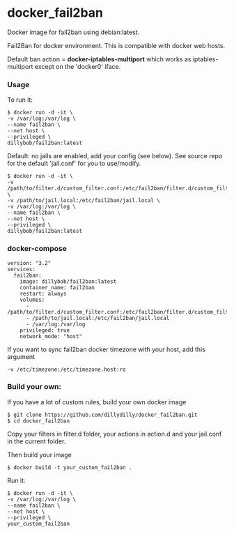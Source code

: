 # docker_fail2ban
Docker image for fail2ban using debian:latest.


Fail2Ban for docker environment. This is compatible with docker web hosts.

Default ban action = **docker-iptables-multiport** which works as iptables-multiport except on the 'docker0' iface.

### Usage
To run it:
```
$ docker run -d -it \
-v /var/log:/var/log \
--name fail2ban \
--net host \
--privileged \
dillybob/fail2ban:latest
```


Default: no jails are enabled, add your config (see below). See source repo for the default 'jail.conf' for you to use/modify.
```
$ docker run -d -it \
-v /path/to/filter.d/custom_filter.conf:/etc/fail2ban/filter.d/custom_filter.conf \
-v /path/to/jail.local:/etc/fail2ban/jail.local \
-v /var/log:/var/log \
--name fail2ban \
--net host \
--privileged \
dillybob/fail2ban:latest
```

### docker-compose
```
version: "3.2"
services:
  fail2ban:
    image: dillybob/fail2ban:latest
    container_name: fail2ban
    restart: always
    volumes:
      - /path/to/filter.d/custom_filter.conf:/etc/fail2ban/filter.d/custom_filter.conf
      - /path/to/jail.local:/etc/fail2ban/jail.local
      - /var/log:/var/log
    privileged: true
    network_mode: "host"
```


If you want to sync fail2ban docker timezone with your host, add this argument
```
-v /etc/timezone:/etc/timezone.host:ro
```


### Build your own:

If you have a lot of custom rules, build your own docker image
```
$ git clone https://github.com/dillydilly/docker_fail2ban.git
$ cd docker_fail2ban
```
Copy your filters in filter.d folder, your actions in action.d and your jail.conf in the current folder.

Then build your image
```
$ docker build -t your_custom_fail2ban .
```

Run it:
```
$ docker run -d -it \
-v /var/log:/var/log \
--name fail2ban \
--net host \
--privileged \
your_custom_fail2ban
```

